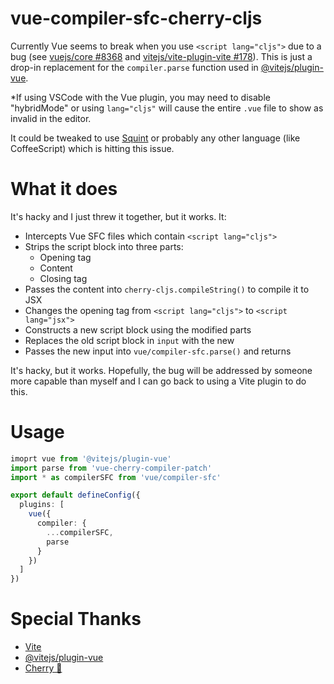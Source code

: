 # vue-compiler-sfc-cherry-cljs
Currently Vue seems to break when you use `<script lang="cljs">` due to a bug (see [vuejs/core #8368](https://github.com/vuejs/core/issues/8368) and [vitejs/vite-plugin-vite #178](https://github.com/vitejs/vite-plugin-vue/issues/178)). This is just a drop-in replacement for the `compiler.parse` function used in [@vitejs/plugin-vue](https://github.com/vitejs/vite-plugin-vue/tree/main/packages/plugin-vue]).

*If using VSCode with the Vue plugin, you may need to disable "hybridMode" or using `lang="cljs"` will cause the entire `.vue` file to show as invalid in the editor.

It could be tweaked to use [Squint](https://github.com/squint-cljs/squint) or probably any other language (like CoffeeScript) which is hitting this issue.

# What it does
It's hacky and I just threw it together, but it works.
It:
- Intercepts Vue SFC files which contain `<script lang="cljs">`
- Strips the script block into three parts:
  - Opening tag
  - Content
  - Closing tag
- Passes the content into `cherry-cljs.compileString()` to compile it to JSX
- Changes the opening tag from `<script lang="cljs">` to `<script lang="jsx">`
- Constructs a new script block using the modified parts
- Replaces the old script block in `input` with the new
- Passes the new input into `vue/compiler-sfc.parse()` and returns

It's hacky, but it works. Hopefully, the bug will be addressed by someone more capable than myself and I can go back to using a Vite plugin to do this.

# Usage

```ts
imoprt vue from '@vitejs/plugin-vue'
import parse from 'vue-cherry-compiler-patch'
import * as compilerSFC from 'vue/compiler-sfc'

export default defineConfig({
  plugins: [
    vue({
      compiler: {
        ...compilerSFC,
        parse
      }
    })
  ]
})
```

# Special Thanks

- [Vite](https://vitejs.dev/)
- [@vitejs/plugin-vue](https://github.com/vitejs/vite-plugin-vue/tree/main/packages/plugin-vue])
- [Cherry 🍒](https://github.com/squint-cljs/cherry)
